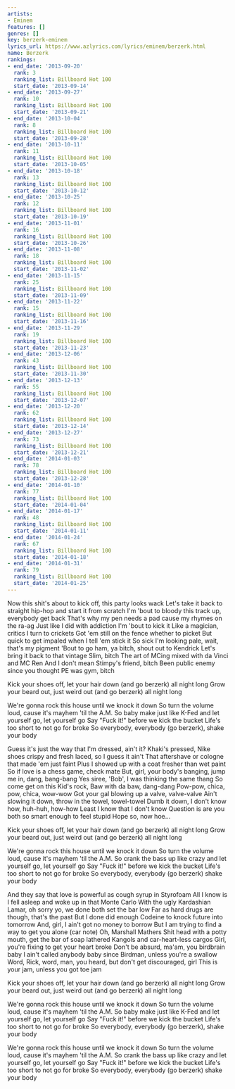 ```yaml
---
artists:
- Eminem
features: []
genres: []
key: berzerk-eminem
lyrics_url: https://www.azlyrics.com/lyrics/eminem/berzerk.html
name: Berzerk
rankings:
- end_date: '2013-09-20'
  rank: 3
  ranking_list: Billboard Hot 100
  start_date: '2013-09-14'
- end_date: '2013-09-27'
  rank: 10
  ranking_list: Billboard Hot 100
  start_date: '2013-09-21'
- end_date: '2013-10-04'
  rank: 8
  ranking_list: Billboard Hot 100
  start_date: '2013-09-28'
- end_date: '2013-10-11'
  rank: 11
  ranking_list: Billboard Hot 100
  start_date: '2013-10-05'
- end_date: '2013-10-18'
  rank: 13
  ranking_list: Billboard Hot 100
  start_date: '2013-10-12'
- end_date: '2013-10-25'
  rank: 12
  ranking_list: Billboard Hot 100
  start_date: '2013-10-19'
- end_date: '2013-11-01'
  rank: 16
  ranking_list: Billboard Hot 100
  start_date: '2013-10-26'
- end_date: '2013-11-08'
  rank: 18
  ranking_list: Billboard Hot 100
  start_date: '2013-11-02'
- end_date: '2013-11-15'
  rank: 25
  ranking_list: Billboard Hot 100
  start_date: '2013-11-09'
- end_date: '2013-11-22'
  rank: 15
  ranking_list: Billboard Hot 100
  start_date: '2013-11-16'
- end_date: '2013-11-29'
  rank: 19
  ranking_list: Billboard Hot 100
  start_date: '2013-11-23'
- end_date: '2013-12-06'
  rank: 43
  ranking_list: Billboard Hot 100
  start_date: '2013-11-30'
- end_date: '2013-12-13'
  rank: 55
  ranking_list: Billboard Hot 100
  start_date: '2013-12-07'
- end_date: '2013-12-20'
  rank: 62
  ranking_list: Billboard Hot 100
  start_date: '2013-12-14'
- end_date: '2013-12-27'
  rank: 73
  ranking_list: Billboard Hot 100
  start_date: '2013-12-21'
- end_date: '2014-01-03'
  rank: 78
  ranking_list: Billboard Hot 100
  start_date: '2013-12-28'
- end_date: '2014-01-10'
  rank: 77
  ranking_list: Billboard Hot 100
  start_date: '2014-01-04'
- end_date: '2014-01-17'
  rank: 48
  ranking_list: Billboard Hot 100
  start_date: '2014-01-11'
- end_date: '2014-01-24'
  rank: 67
  ranking_list: Billboard Hot 100
  start_date: '2014-01-18'
- end_date: '2014-01-31'
  rank: 79
  ranking_list: Billboard Hot 100
  start_date: '2014-01-25'
---
```


Now this shit's about to kick off, this party looks wack
Let's take it back to straight hip-hop and start it from scratch
I'm 'bout to bloody this track up, everybody get back
That's why my pen needs a pad cause my rhymes on the ra-ag
Just like I did with addiction I'm 'bout to kick it
Like a magician, critics I turn to crickets
Got 'em still on the fence whether to picket
But quick to get impaled when I tell 'em stick it
So sick I'm looking pale, wait, that's my pigment
'Bout to go ham, ya bitch, shout out to Kendrick
Let's bring it back to that vintage Slim, bitch
The art of MCing mixed with da Vinci and MC Ren
And I don't mean Stimpy's friend, bitch
Been public enemy since you thought PE was gym, bitch

Kick your shoes off, let your hair down
(and go berzerk) all night long
Grow your beard out, just weird out
(and go berzerk) all night long

We're gonna rock this house until we knock it down
So turn the volume loud, cause it's mayhem 'til the A.M.
So baby make just like K-Fed and let yourself go, let yourself go
Say "Fuck it!" before we kick the bucket
Life's too short to not go for broke
So everybody, everybody (go berzerk), shake your body

Guess it's just the way that I'm dressed, ain't it?
Khaki's pressed, Nike shoes crispy and fresh laced, so I guess it ain't
That aftershave or cologne that made 'em just faint
Plus I showed up with a coat fresher than wet paint
So if love is a chess game, check mate
But, girl, your body's banging, jump me in, dang, bang-bang
Yes siree, 'Bob', I was thinking the same thang
So come get on this Kid's rock, Baw with da baw, dang-dang
Pow-pow, chica, pow, chica, wow-wow
Got your gal blowing up a valve, valve-valve
Ain't slowing it down, throw in the towel, towel-towel
Dumb it down, I don't know how, huh-huh, how-how
Least I know that I don't know
Question is are you both so smart enough to feel stupid
Hope so, now hoe...

Kick your shoes off, let your hair down
(and go berzerk) all night long
Grow your beard out, just weird out
(and go berzerk) all night long

We're gonna rock this house until we knock it down
So turn the volume loud, cause it's mayhem 'til the A.M.
So crank the bass up like crazy and let yourself go, let yourself go
Say "Fuck it!" before we kick the bucket
Life's too short to not go for broke
So everybody, everybody (go berzerk) shake your body



And they say that love is powerful as cough syrup in Styrofoam
All I know is I fell asleep and woke up in that Monte Carlo
With the ugly Kardashian
Lamar, oh sorry yo, we done both set the bar low
Far as hard drugs are though, that's the past
But I done did enough Codeine to knock future into tomorrow
And, girl, I ain't got no money to borrow
But I am trying to find a way to get you alone (car note)
Oh, Marshall Mathers
Shit head with a potty mouth, get the bar of soap lathered
Kangols and car-heart-less cargos
Girl, you're fixing to get your heart broke
Don't be absurd, ma'am, you birdbrain baby
I ain't called anybody baby since Birdman, unless you're a swallow
Word, Rick, word, man, you heard, but don't get discouraged, girl
This is your jam, unless you got toe jam

Kick your shoes off, let your hair down
(and go berzerk) all night long
Grow your beard out, just weird out
(and go berzerk) all night long

We're gonna rock this house until we knock it down
So turn the volume loud, cause it's mayhem 'til the A.M.
So baby make just like K-Fed and let yourself go, let yourself go
Say "Fuck it!" before we kick the bucket
Life's too short to not go for broke
So everybody, everybody (go berzerk), shake your body

We're gonna rock this house until we knock it down
So turn the volume loud, cause it's mayhem 'til the A.M.
So crank the bass up like crazy and let yourself go, let yourself go
Say "Fuck it!" before we kick the bucket
Life's too short to not go for broke
So everybody, everybody (go berzerk) shake your body



